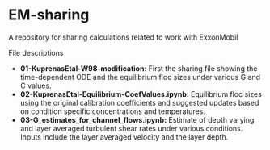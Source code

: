 # EM-sharing
A repository for sharing calculations related to work with ExxonMobil

File descriptions
* **01-KuprenasEtal-W98-modification:** First the sharing file showing the time-dependent ODE and the equilibrium floc sizes under various G and C values.
* **02-KuprenasEtal-Equilibrium-CoefValues.ipynb:** Equilibrium floc sizes using the original calibration coefficients and suggested updates based on condition specific concentrations and temperatures. 
* **03-G_estimates_for_channel_flows.ipynb:** Estimate of depth varying and layer averaged turbulent shear rates under various conditions. Inputs include the layer averaged velocity and the layer depth.

